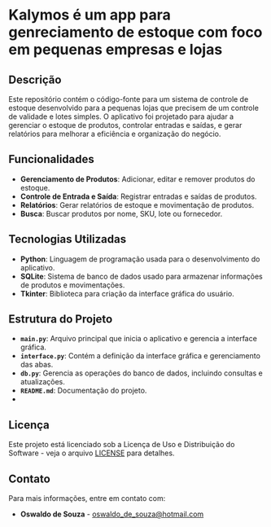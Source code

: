 # Kalymos é um app para genreciamento de estoque com foco em pequenas empresas e lojas

## Descrição

Este repositório contém o código-fonte para um sistema de controle de estoque desenvolvido para a pequenas lojas que precisem de um controle de validade e lotes simples. O aplicativo foi projetado para ajudar a gerenciar o estoque de produtos, controlar entradas e saídas, e gerar relatórios para melhorar a eficiência e organização do negócio.

## Funcionalidades

- **Gerenciamento de Produtos**: Adicionar, editar e remover produtos do estoque.
- **Controle de Entrada e Saída**: Registrar entradas e saídas de produtos.
- **Relatórios**: Gerar relatórios de estoque e movimentação de produtos.
- **Busca**: Buscar produtos por nome, SKU, lote ou fornecedor.

## Tecnologias Utilizadas

- **Python**: Linguagem de programação usada para o desenvolvimento do aplicativo.
- **SQLite**: Sistema de banco de dados usado para armazenar informações de produtos e movimentações.
- **Tkinter**: Biblioteca para criação da interface gráfica do usuário.

## Estrutura do Projeto

- **`main.py`**: Arquivo principal que inicia o aplicativo e gerencia a interface gráfica.
- **`interface.py`**: Contém a definição da interface gráfica e gerenciamento das abas.
- **`db.py`**: Gerencia as operações do banco de dados, incluindo consultas e atualizações.
- **`README.md`**: Documentação do projeto.
- 
## Licença

Este projeto está licenciado sob a Licença de Uso e Distribuição do Software - veja o arquivo [LICENSE](LICENSE) para detalhes.

## Contato

Para mais informações, entre em contato com:
- **Oswaldo de Souza** - [oswaldo_de_souza@hotmail.com](mailto:oswaldo_de_souza@hotmail.com)

